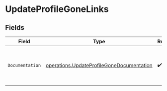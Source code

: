 # UpdateProfileGoneLinks


## Fields

| Field                                                                                                  | Type                                                                                                   | Required                                                                                               | Description                                                                                            |
| ------------------------------------------------------------------------------------------------------ | ------------------------------------------------------------------------------------------------------ | ------------------------------------------------------------------------------------------------------ | ------------------------------------------------------------------------------------------------------ |
| `Documentation`                                                                                        | [operations.UpdateProfileGoneDocumentation](../../models/operations/updateprofilegonedocumentation.md) | :heavy_check_mark:                                                                                     | The URL to the generic Mollie API error handling guide.                                                |